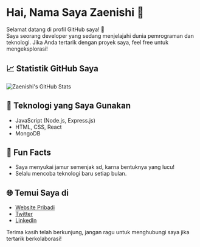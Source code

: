 # Hai, Nama Saya Zaenishi 🍄

Selamat datang di profil GitHub saya! 👋  
Saya seorang developer yang sedang menjelajahi dunia pemrograman dan teknologi. Jika Anda tertarik dengan proyek saya, feel free untuk mengeksplorasi!

## 📈 Statistik GitHub Saya
![Zaenishi's GitHub Stats](https://github-readme-stats.vercel.app/api?username=zaenishi&show_icons=true&theme=tokyonight)

## 🔧 Teknologi yang Saya Gunakan
- JavaScript (Node.js, Express.js)
- HTML, CSS, React
- MongoDB

## 💬 Fun Facts
- Saya menyukai jamur semenjak sd, karna bentuknya yang lucu!
- Selalu mencoba teknologi baru setiap bulan.

## 🌐 Temui Saya di
- [Website Pribadi](https://zaenishi.xyz)
- [Twitter](https://twitter.com/zaenishi)
- [LinkedIn](https://linkedin.com/in/zaenishi)

Terima kasih telah berkunjung, jangan ragu untuk menghubungi saya jika tertarik berkolaborasi!
